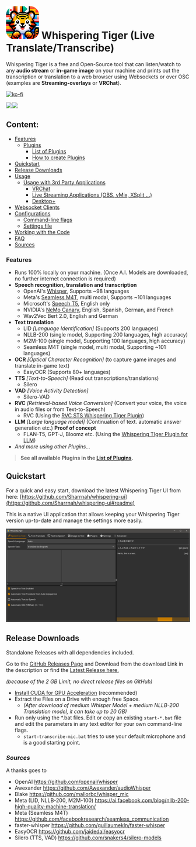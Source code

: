 # <img src=images/app-icon.png width=90> Whispering Tiger (Live Translate/Transcribe)

Whispering Tiger is a free and Open-Source tool that can listen/watch to any **audio stream** or **in-game image** on your machine and prints out the transcription or translation
to a web browser using Websockets or over OSC (examples are **Streaming-overlays** or **VRChat**).

[![ko-fi](https://ko-fi.com/img/githubbutton_sm.svg)](https://ko-fi.com/sharrnah)

<img src=images/vrchat.png width=400><img src=images/streaming-overlay.png width=400>


## Content:
- [Features](#features)
  - [Plugins](documentation/plugins.md)
    - [List of Plugins](documentation/plugins.md#list-of-plugins)
    - [How to create Plugins](documentation/plugin-creation.md)
- [Quickstart](#quickstart)
- [Release Downloads](#release-downloads)
- [Usage](documentation/usage.md)
  - [Usage with 3rd Party Applications](documentation/usage.md#usage-with-3rd-party-applications)
    - [VRChat](documentation/usage.md#vrchat)
    - [Live Streaming Applications (OBS, vMix, XSplit ...)](documentation/usage.md#live-streaming-applications-obs-vmix-xsplit-)
    - [Desktop+](documentation/usage.md#desktop-currently-only-new-ui-beta-with-embedded-browser) 
- [Websocket Clients](documentation/websocket-clients.md)
- [Configurations](documentation/configurations.md)
  - [Command-line flags](documentation/configurations.md#command-line-flags)
  - [Settings file](documentation/configurations.md#settings-file)
- [Working with the Code](documentation/working-with-code.md)
- [FAQ](documentation/faq.md)
- [Sources](#sources)


### Features
- Runs 100% locally on your machine. (Once A.I. Models are downloaded, no further internet connection is required)
- **Speech recognition, translation and transcription**
  - OpenAI's [Whisper](https://github.com/openai/whisper), Supports ~98 languages
  - Meta's [Seamless M4T](https://github.com/facebookresearch/seamless_communication), multi modal, Supports ~101 languages
  - Microsoft's [Speech T5](https://github.com/microsoft/SpeechT5), English only
  - NVIDIA's [NeMo Canary](https://github.com/NVIDIA/NeMo), English, Spanish, German, and French
  - Wav2Vec Bert 2.0, English and German
- **Text translation**
  - LID _[Language Identification]_ (Supports 200 languages)
  - NLLB-200 (single model, Supporting 200 languages, high accuracy)
  - M2M-100 (single model, Supporting 100 languages, high accuracy)
  - Seamless M4T (single model, multi modal, Supporting ~101 languages)
- **OCR** _[Optical Character Recognition]_ (to capture game images and translate in-game text)
  - EasyOCR (Supports 80+ languages)
- **TTS** _[Text-to-Speech]_ (Read out transcriptions/translations)
  - Silero
- **VAD** _[Voice Activity Detection]_
  - Silero-VAD
- **RVC** _[Retrieval-based Voice Conversion]_ (Convert your voice, the voice in audio files or from Text-to-Speech)
  - RVC (Using the [RVC STS Whispering Tiger Plugin](https://gist.github.com/Sharrnah/8d906a3657f097702079451ff762ed95)) 
- **LLM** _[Large language model]_ (Continuation of text. automatic answer generation etc.) **Proof of concept**
  - FLAN-T5, GPT-J, Bloomz etc. (Using the [Whispering TIger Plugin for LLM](https://gist.github.com/Sharrnah/eeaf2acda3e92d8eed1747f05a3f4102))
- _And more using other Plugins..._

> **See all available Plugins in the [List of Plugins](documentation/plugins.md#list-of-plugins).** 

## Quickstart
For a quick and easy start, download the latest Whispering Tiger UI from here: [https://github.com/Sharrnah/whispering-ui](https://github.com/Sharrnah/whispering-ui#readme)

This is a native UI application that allows keeping your Whispering Tiger version up-to-date and manage the settings more easily.

<img src=https://github.com/Sharrnah/whispering-ui/raw/main/doc/images/speech2text.png width=825>


## Release Downloads
Standalone Releases with all dependencies included.

Go to the [GitHub Releases Page](https://github.com/Sharrnah/whispering/releases) and Download from the download Link in the description or find the [Latest Release here.](https://github.com/Sharrnah/whispering/releases/latest)

_(because of the 2 GB Limit, no direct release files on GitHub)_

- [Install CUDA for GPU Acceleration](https://developer.nvidia.com/cuda-downloads) (recommended)
- Extract the Files on a Drive with enough free Space.
  - _(After download of medium Whisper Model + medium NLLB-200 Translation model, it can take up to 20 GB)_
- Run only using the *.bat files. Edit or copy an existing `start-*.bat` file and edit the parameters in any text editor for your own command-line flags.
  - `start-transcribe-mic.bat` tries to use your default microphone and is a good starting point.


### _Sources_
A thanks goes to
- OpenAI https://github.com/openai/whisper
- Awexander https://github.com/Awexander/audioWhisper
- Blake https://github.com/mallorbc/whisper_mic
- Meta (LID, NLLB-200, M2M-100) https://ai.facebook.com/blog/nllb-200-high-quality-machine-translation/
- Meta (Seamless M4T) https://github.com/facebookresearch/seamless_communication
- faster-whisper https://github.com/guillaumekln/faster-whisper
- EasyOCR https://github.com/jaidedai/easyocr
- Silero (TTS, VAD) https://github.com/snakers4/silero-models

